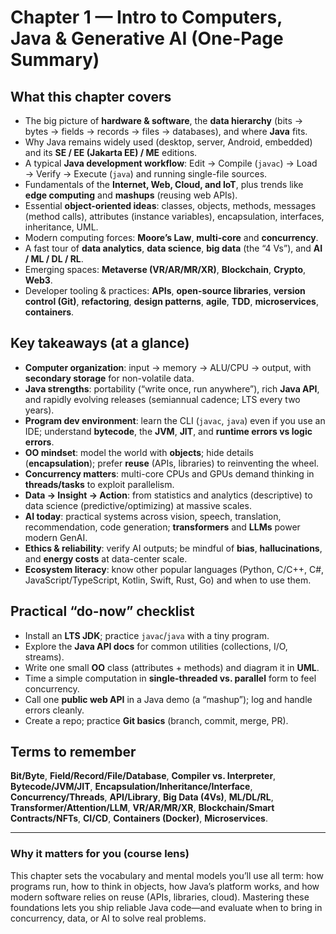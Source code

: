 # Chapter 1 — Intro to Computers, Java & Generative AI (One-Page Summary)

## What this chapter covers
- The big picture of **hardware & software**, the **data hierarchy** (bits → bytes → fields → records → files → databases), and where **Java** fits.
- Why Java remains widely used (desktop, server, Android, embedded) and its **SE / EE (Jakarta EE) / ME** editions.
- A typical **Java development workflow**: Edit → Compile (`javac`) → Load → Verify → Execute (`java`) and running single-file sources.
- Fundamentals of the **Internet, Web, Cloud, and IoT**, plus trends like **edge computing** and **mashups** (reusing web APIs).
- Essential **object-oriented ideas**: classes, objects, methods, messages (method calls), attributes (instance variables), encapsulation, interfaces, inheritance, UML.
- Modern computing forces: **Moore’s Law**, **multi-core** and **concurrency**.
- A fast tour of **data analytics**, **data science**, **big data** (the “4 Vs”), and **AI / ML / DL / RL**.
- Emerging spaces: **Metaverse (VR/AR/MR/XR)**, **Blockchain**, **Crypto**, **Web3**.
- Developer tooling & practices: **APIs**, **open-source libraries**, **version control (Git)**, **refactoring**, **design patterns**, **agile**, **TDD**, **microservices**, **containers**.

## Key takeaways (at a glance)
- **Computer organization**: input → memory → ALU/CPU → output, with **secondary storage** for non-volatile data.
- **Java strengths**: portability (“write once, run anywhere”), rich **Java API**, and rapidly evolving releases (semiannual cadence; LTS every two years).
- **Program dev environment**: learn the CLI (`javac`, `java`) even if you use an IDE; understand **bytecode**, the **JVM**, **JIT**, and **runtime errors vs logic errors**.
- **OO mindset**: model the world with **objects**; hide details (**encapsulation**); prefer **reuse** (APIs, libraries) to reinventing the wheel.
- **Concurrency matters**: multi-core CPUs and GPUs demand thinking in **threads/tasks** to exploit parallelism.
- **Data → Insight → Action**: from statistics and analytics (descriptive) to data science (predictive/optimizing) at massive scales.
- **AI today**: practical systems across vision, speech, translation, recommendation, code generation; **transformers** and **LLMs** power modern GenAI.
- **Ethics & reliability**: verify AI outputs; be mindful of **bias**, **hallucinations**, and **energy costs** at data-center scale.
- **Ecosystem literacy**: know other popular languages (Python, C/C++, C#, JavaScript/TypeScript, Kotlin, Swift, Rust, Go) and when to use them.

## Practical “do-now” checklist
- Install an **LTS JDK**; practice `javac`/`java` with a tiny program.
- Explore the **Java API docs** for common utilities (collections, I/O, streams).
- Write one small **OO** class (attributes + methods) and diagram it in **UML**.
- Time a simple computation in **single-threaded vs. parallel** form to feel concurrency.
- Call one **public web API** in a Java demo (a “mashup”); log and handle errors cleanly.
- Create a repo; practice **Git basics** (branch, commit, merge, PR).

## Terms to remember
**Bit/Byte**, **Field/Record/File/Database**, **Compiler vs. Interpreter**, **Bytecode/JVM/JIT**, **Encapsulation/Inheritance/Interface**, **Concurrency/Threads**, **API/Library**, **Big Data (4Vs)**, **ML/DL/RL**, **Transformer/Attention/LLM**, **VR/AR/MR/XR**, **Blockchain/Smart Contracts/NFTs**, **CI/CD**, **Containers (Docker)**, **Microservices**.

---

### Why it matters for you (course lens)
This chapter sets the vocabulary and mental models you’ll use all term: how programs run, how to think in objects, how Java’s platform works, and how modern software relies on reuse (APIs, libraries, cloud). Mastering these foundations lets you ship reliable Java code—and evaluate when to bring in concurrency, data, or AI to solve real problems.
